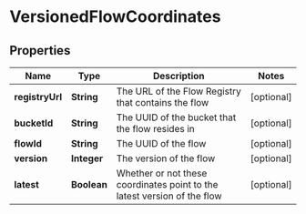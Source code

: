 

# VersionedFlowCoordinates

## Properties

Name | Type | Description | Notes
------------ | ------------- | ------------- | -------------
**registryUrl** | **String** | The URL of the Flow Registry that contains the flow |  [optional]
**bucketId** | **String** | The UUID of the bucket that the flow resides in |  [optional]
**flowId** | **String** | The UUID of the flow |  [optional]
**version** | **Integer** | The version of the flow |  [optional]
**latest** | **Boolean** | Whether or not these coordinates point to the latest version of the flow |  [optional]



